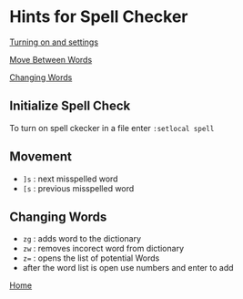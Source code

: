 # Hints for Spell Checker

[Turning on and settings](#init)

[Move Between Words](#move)

[Changing Words](#dict)

<h2 id='init'>Initialize Spell Check</h2>

To turn on spell ckecker in a file enter ```:setlocal spell```

<h2 id='move'>Movement</h2>

* ```]s``` : next misspelled word
* ```[s``` : previous misspelled word

<h2 id='dict'>Changing Words</h2>

* ```zg``` : adds word to the dictionary
* ```zw``` : removes incorect word from dictionary
* ```z=``` : opens the list of potential Words
* after the word list is open use numbers and enter to add 


[Home](README.md)

